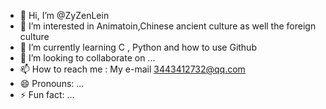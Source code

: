 - 👋 Hi, I’m @ZyZenLein
- 👀 I’m interested in Animatoin,Chinese ancient culture as well the foreign culture
- 🌱 I’m currently learning C , Python and how to use Github
- 💞️ I’m looking to collaborate on ...
- 📫 How to reach me : My e-mail 3443412732@qq.com
- 😄 Pronouns: ...
- ⚡ Fun fact: ...

<!---
ZyZenLein/ZyZenLein is a ✨ special ✨ repository because its `README.md` (this file) appears on your GitHub profile.
You can click the Preview link to take a look at your changes.
--->
